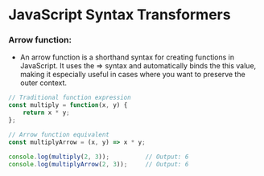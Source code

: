# JavaScript Syntax Transformers

### Arrow function:

- An arrow function is a shorthand syntax for creating functions in JavaScript.
It uses the => syntax and automatically binds the this value,
making it especially useful in cases where you want to preserve the outer context.


```javascript
// Traditional function expression
const multiply = function(x, y) {
    return x * y;
};

// Arrow function equivalent
const multiplyArrow = (x, y) => x * y;

console.log(multiply(2, 3));          // Output: 6
console.log(multiplyArrow(2, 3));     // Output: 6
```

